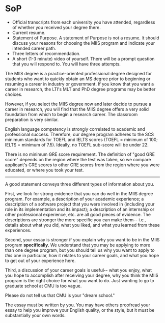 # SoP

- Official transcripts from each university you have attended, regardless of whether you received your degree there.
- Current resume.
- Statement of Purpose. A statement of Purpose is not a resume. It should discuss your reasons for choosing the MIIS program and indicate your intended career path.
- Three letters of recommendation.
- A short (1-3 minute) video of yourself. There will be a prompt question that you will respond to. You will have three attempts.

The MIIS degree is a practice-oriented professional degree designed for students who want to quickly obtain an MS degree prior to beginning or resuming a career in industry or government. If you know that you want a career in research, the LTI's MLT and PhD degree programs may be better choices.

However, if you select the MIIS degree now and later decide to pursue a career in research, you will find that the MIIS degree offers a very solid foundation from which to begin a research career. The classroom preparation is very similar.


English language competency is strongly correlated to academic and professional success. Therefore, our degree program adheres to the SCS minimum standards for TOEFL and IELTS scores (TOEFL = minimum of 100; IELTS = minimum of 7.5). Ideally, no TOEFL sub-score will be under 22.

There is no minimum GRE score requirement. The definition of "good GRE score" depends on the region where the test was taken, so we compare applicant's GRE scores to other GRE scores from the region where you were educated, or where you took your test.

---

A good statement conveys three different types of information about you.

First, we look for strong evidence that you can do well in the MIIS degree program. For example, a description of your academic experience; a description of a software project that you were involved in (including your role in its implementation and its impact); a description of an internship or other professional experience, etc. are all good pieces of evidence. The descriptions are stronger the more specific you can make them-- i.e., details about what you did, what you liked, and what you learned from these experiences.

Second, your essay is stronger if you explain why you want to be in the MIIS program **specifically.** We understand that you may be applying to more than one degree program, but you should tell us why you want to apply to *this* one in particular, how it relates to your career goals, and what you hope to get out of your experience here.

Third, a discussion of your career goals is useful-- what you enjoy, what you hope to accomplish after receiving your degree, why you think the MIIS program is the right choice for what you want to do. Just wanting to go to graduate school at CMU is too vague.

Please do not tell us that CMU is your "dream school."

The essay must be written by you. You may have others proofread your essay to help you improve your English quality, or the style, but it must be substantially your own words.